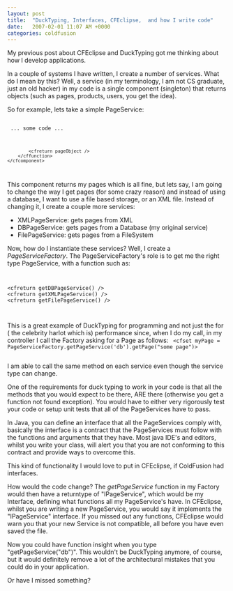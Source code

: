 ```yaml
---
layout: post
title:  "DuckTyping, Interfaces, CFEclipse,  and how I write code"
date:   2007-02-01 11:07 AM +0000
categories: coldfusion
---
```

My previous post about CFEclipse and DuckTyping got me thinking about how I develop applications.

In a couple of systems I have written, I create a number of services. What do I mean by this? Well, a service (in my terminology, I am not CS graduate, just an old hacker) in my code is a single component (singleton) that returns objects (such as pages, products, users, you get the idea). 

So for example, lets take a simple PageService:
<code>
	<cfcomponent displayname="PageService" output="false">
		<cffunction name="getPage" returntype="any">
			<cfargument name="pageid" required="false">
				... some code ...

			<cfreturn pageObject />
		</cffunction>
	</cfcomponent>
</code>

This component returns my pages which is all fine, but lets say, I am going to change the way I get pages (for some crazy reason) and instead of using a database, I want to use a file based storage, or an XML file. Instead of changing it, I create a couple more services:
<ul>
	<li>XMLPageService: gets pages from XML</li>
	<li>DBPageService: gets pages from a Database (my original service)</li>
	<li>FilePageService: gets pages from a FileSystem</li>
</ul>

Now, how do I instantiate these services? Well, I create a <em>PageServiceFactory</em>. The PageServiceFactory's role is to get me the right type PageService, with a function such as:
<code>
	<cffunction name="getPageService" returntype="Any">
		<cfargument name="servicetype" hint="type can be:db,xml or file">
			<cfswitch expression="arguments.servicetype">
				<cfcase value="db">
					<cfreturn getDBPageService() />
				</cfcase>
				<cfcase value="xml">
					<cfreturn getXMLPageService() />
				</cfcase>
				<cfcase value="file">
					<cfreturn getFilePageService() />
				</cfcase>
				<cfdefaultcase>
					<cfthrow message="unknown page service requested">
				</cfdefaultcase>
			</cfswitch>
		</cffunction>
</code>

This is a great example of DuckTyping for programming and not just the for ( the celebrity harlot which is) performance since, when I do my call, in my controller I call the Factory asking for a Page as follows:
<code>
	<cfset myPage = PageServiceFactory.getPageService('db').getPage("some page")>
	<cfset title = myPage.getTitle()>
	<cfset content = myPage.getContent()>
</code>

I am able to call the same method on each service even though the service type can change.

One of the requirements for duck typing to work in your code is that all the methods that you would expect to be there, ARE there (otherwise you get a function not found exception). You would have to either very rigorously test your code or setup unit tests that all of the PageServices have to pass.

In Java, you can define an interface that all the PageServices comply with,  basically the interface is a contract that the PageServices must follow with the functions and arguments that they have. Most java IDE's and editors, whilst you write your class, will alert you that you are not conforming to this contract and provide ways to overcome this.

This kind of functionality I would love to put in CFEclipse, if ColdFusion had interfaces.

How would the code change? The <em>getPageService</em> function in my Factory would then have a returntype of "IPageService", which would be my Interface, defining what functions all my PageService's have. In CFEclipse, whilst you are writing a new PageService, you would say it implements the "IPageService" interface. If you missed out any functions, CFEclipse would warn you that your new Service is not compatible, all before you have even saved the file.

Now you could have function insight when you type "getPageService("db")". This wouldn't be DuckTyping anymore, of course, but it would definitely remove a lot of the architectural mistakes that you could do in your application.

Or have I missed something?